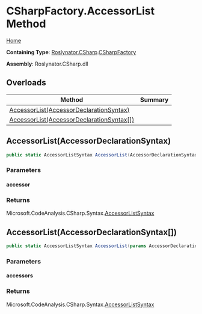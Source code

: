 # CSharpFactory\.AccessorList Method

[Home](../../../../README.md)

**Containing Type**: [Roslynator.CSharp](../../README.md)\.[CSharpFactory](../README.md)

**Assembly**: Roslynator\.CSharp\.dll

## Overloads

| Method | Summary |
| ------ | ------- |
| [AccessorList(AccessorDeclarationSyntax)](#Roslynator_CSharp_CSharpFactory_AccessorList_Microsoft_CodeAnalysis_CSharp_Syntax_AccessorDeclarationSyntax_) | |
| [AccessorList(AccessorDeclarationSyntax\[\])](#Roslynator_CSharp_CSharpFactory_AccessorList_Microsoft_CodeAnalysis_CSharp_Syntax_AccessorDeclarationSyntax___) | |

## AccessorList\(AccessorDeclarationSyntax\)<a name="Roslynator_CSharp_CSharpFactory_AccessorList_Microsoft_CodeAnalysis_CSharp_Syntax_AccessorDeclarationSyntax_"></a>

```csharp
public static AccessorListSyntax AccessorList(AccessorDeclarationSyntax accessor)
```

### Parameters

#### accessor





### Returns

Microsoft\.CodeAnalysis\.CSharp\.Syntax\.[AccessorListSyntax](https://docs.microsoft.com/en-us/dotnet/api/microsoft.codeanalysis.csharp.syntax.accessorlistsyntax)

## AccessorList\(AccessorDeclarationSyntax\[\]\)<a name="Roslynator_CSharp_CSharpFactory_AccessorList_Microsoft_CodeAnalysis_CSharp_Syntax_AccessorDeclarationSyntax___"></a>

```csharp
public static AccessorListSyntax AccessorList(params AccessorDeclarationSyntax[] accessors)
```

### Parameters

#### accessors





### Returns

Microsoft\.CodeAnalysis\.CSharp\.Syntax\.[AccessorListSyntax](https://docs.microsoft.com/en-us/dotnet/api/microsoft.codeanalysis.csharp.syntax.accessorlistsyntax)

